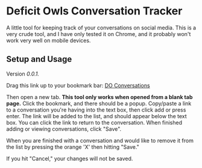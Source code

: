 # Deficit Owls Conversation Tracker

A little tool for keeping track of your conversations on social media. This is a very crude tool, and I have only tested it on Chrome, and it probably won't work very well on mobile devices.

## Setup and Usage

Version _0.0.1._

Drag this link up to your bookmark bar:
<a href="javascript:!function(){var e=&quot;class='js-remove btn btn-warning btn-xs pull-right' style='margin-top:-10px; margin-right:-15px;'&quot;,t=&quot;class='list-group-item' style='white-space:nowrap; overflow:hidden;'&quot;;(function(e,t){&quot;use strict&quot;;function n(t){e.logging&&!s&&console.log(t)}function o(e,t){if(&quot;function&quot;==typeof e&&!s)return e(t)}function i(e,t){return s?Promise.reject():Array.isArray(e)?Promise.all(e.map(function(e){return i(e,t)})):&quot;function&quot;==typeof e.skipCondition&&l(e.skipCondition,!1)?(n(&quot;Skip condition met, skipping &quot;+e.id),Promise.resolve()):t(e).then(function(){if(e.hasOwnProperty(&quot;then&quot;))return i(e.then,t)},function(r){return o(e.onFail,r),e.hasOwnProperty(&quot;catch&quot;)?(n(&quot;Error with include: &quot;+e.id+&quot;. Attempting alternate branch.&quot;),i(e.catch,t).catch(function(t){return e.required?Promise.reject(t):(n(&quot;Error with non-essential include: &quot;+e.id+&quot; and its alternates. Continuing.&quot;),Promise.resolve())})):e.required?Promise.reject(&quot;Required include &quot;+e.id+&quot; encountered an error. Marklet aborted.&quot;):(n(&quot;Error with non-essential include: &quot;+e.id+&quot;. Continuing.&quot;),Promise.resolve())})}function r(t,i){return s?Promise.reject():new Promise(function(r,c){var l=t.id,s=i?t.backupUrl:t.url;l||(l=&quot;marklet&quot;+a.toString(),a++);var d=document;if(d.getElementById(l))n(l+&quot; tag already present&quot;),e.rejectIdConflict?c(l+&quot; ID conflict rejected. Marklet aborted.&quot;):r();else{var f=d.createElement(&quot;script&quot;);f.src=s,f.id=l,n(&quot;Fetching script: &quot;+l),d.body.appendChild(f),o(t.onFetch);var m=setTimeout(function(){n(&quot;Timeout on script: &quot;+l),f.parentNode.removeChild(f),c(),o(t.onTimeout)},e.timeout);f.addEventListener(&quot;load&quot;,function(){n(&quot;Success with script: &quot;+l),clearTimeout(m),u.push(l),r(),o(t.onLoad)}),f.addEventListener(&quot;error&quot;,function(e){n(&quot;Error with script: &quot;+l+&quot;. Err: &quot;),n(e),clearTimeout(m),f.parentNode.removeChild(f),c(e),o(t.onError,e)})}})}function c(t,i){return s?Promise.reject():new Promise(function(r,c){var l=i?t.backupUrl:t.url,s=t.id;if(s||(s=&quot;marklet&quot;+a.toString(),a++),document.getElementById(s))n(s+&quot; tag already present&quot;),e.rejectIdConflict?c(s+&quot; ID conflict rejected. Marklet aborted.&quot;):r();else{var d=document.createElement(&quot;link&quot;);d.id=s,d.rel=&quot;stylesheet&quot;,d.type=&quot;text/css&quot;,d.href=l,n(&quot;Fetching style: &quot;+s),document.getElementsByTagName(&quot;head&quot;)[0].appendChild(d),o(t.onFetch);var f=setTimeout(function(){n(&quot;Timeout on style: &quot;+s),d.parentNode.removeChild(d),c(),o(t.onTimeout)},e.timeout);d.addEventListener(&quot;load&quot;,function(){n(&quot;Success with style: &quot;+s),clearTimeout(f),u.push(s),r(),o(t.onLoad)}),d.addEventListener(&quot;error&quot;,function(e){n(&quot;Error with style: &quot;+s+&quot;. Err: &quot;),n(e),clearTimeout(f),d.parentNode.removeChild(d),c(e),o(t.onError,e)})}})}function l(e,t){return&quot;function&quot;!=typeof e?(n(&quot;No condition given.&quot;),!t||Promise.resolve()):(n(&quot;Testing code &quot;+e),t?new Promise(function(t,o){e()?(n(&quot;Success with &quot;+e),t()):o()}):e()?(n(&quot;Success with &quot;+e),!0):void 0)}e.timeout=e.timeout||1e4,e.tickLength=e.tickLength||100,e.localStyleId=e.localStyleId||&quot;markletLocalCss&quot;;var a=1,s=!1,u=[],d=setInterval(function(){n(&quot;Tick&quot;)},e.tickLength),f=i(e.scripts,function(t){return!1!==t.required&&(t.required=!0),l(t.loadCondition,!1)?r(t).catch(function(e){return t.backupUrl?(n(&quot;Main URL failed, attempting backup URL for &quot;+t.id),o(t.onBackup),r(t,!0)):Promise.reject(e)}):(n(&quot;Condition failed. Will retry in one tick.&quot;),new Promise(function(o,i){var c=!0,a=setInterval(function(){l(t.loadCondition,!1)&&(n(&quot;Success with &quot;+t.loadCondition),c=!1,r(t).then(function(){o()},function(e){i(e)}),clearInterval(a))},e.tickLength);setTimeout(function(){c&&(n(&quot;Timeout with &quot;+t.loadCondition),i(&quot;Timeout&quot;),clearInterval(a))},e.timeout)}))}),m=i(e.styles,function(t){return!1!==t.required&&(t.required=!0),&quot;function&quot;==typeof t.skipCondition&&l(t.skipCondition,!1)?(n(&quot;Skip condition met, skipping &quot;+t.id),Promise.resolve()):l(t.loadCondition,!1)?c(t).catch(function(){return t.backupUrl?(n(&quot;Main URL failed, attempting backup URL for &quot;+t.id),o(t.onBackup),c(t,!0)):Promise.reject(err)}):(n(&quot;Condition failed. Will retry in one tick.&quot;),new Promise(function(o,i){var r=!0,a=setInterval(function(){l(t.loadCondition,!1)&&(n(&quot;Success with &quot;+t.loadCondition),r=!1,c(t).then(function(){o()},function(e){i(e)}),clearInterval(a))},e.tickLength);setTimeout(function(){r&&(n(&quot;Timeout with &quot;+t.loadCondition),i(&quot;Timeout&quot;),clearInterval(a))},e.timeout)}))});if(e.localStyle){var p=document.createElement(&quot;style&quot;);p.type=&quot;text/css&quot;,p.id=e.localStyleId,u.push(e.localStyleId);var h=e.localStyle;p.styleSheet?p.styleSheet.cssText=h:p.appendChild(document.createTextNode(h)),n(&quot;Adding local style&quot;),document.getElementsByTagName(&quot;head&quot;)[0].appendChild(p)}return Promise.all([f,m]).then(function(){n(&quot;All tags accounted for, on to the main code.&quot;);var i=function(e,t){return function(n){return new Promise(function(i,r){e.forEach(function(e){var t=document.getElementById(e);t.parentNode.removeChild(t)}),t&&console.log(&quot;Deleted Marklet Elements.&quot;),o(n),i()})}}(u,e.logging);return l(e.codeRunCondition,!0).then(function(){return new Promise(function(e,o){clearInterval(d),n(&quot;Running main code.&quot;),&quot;function&quot;==typeof t&&t(i),e(i)})},function(){return new Promise(function(o,r){n(&quot;Condition failed. Will retry in one tick.&quot;);var c=setInterval(function(){l(e.codeRunCondition,!0).then(function(){n(&quot;Success with &quot;+e.codeRunCondition),clearInterval(c),clearInterval(d),n(&quot;Running main code.&quot;),&quot;function&quot;==typeof t&&t(i),o(i)},function(){})},e.tickLength)})})}).catch(function(t){return clearInterval(d),console.error(t),u.forEach(function(e){var t=document.getElementById(e);t.parentNode.removeChild(t)}),n(&quot;Deleted Marklet Elements.&quot;),s=!0,&quot;function&quot;==typeof e.onAbort&&e.onAbort(t),Promise.reject(t)})})({logging:!0,scripts:[{url:&quot;//cdnjs.cloudflare.com/ajax/libs/Sortable/1.6.0/Sortable.min.js&quot;,id:&quot;sortableScript&quot;},{url:&quot;//ajax.googleapis.com/ajax/libs/jquery/1.11.1/jquery.min.js&quot;,id:&quot;jquery&quot;,then:{url:&quot;//maxcdn.bootstrapcdn.com/bootstrap/3.3.7/js/bootstrap.min.js&quot;,id:&quot;bootstrapScript&quot;,then:{url:&quot;//cdnjs.cloudflare.com/ajax/libs/jquery-confirm/3.2.3/jquery-confirm.min.js&quot;,id:&quot;jquery-alert&quot;}}}],styles:[{url:&quot;//cdnjs.cloudflare.com/ajax/libs/jquery-confirm/3.2.3/jquery-confirm.min.css&quot;,id:&quot;alert-style&quot;},{url:&quot;//maxcdn.bootstrapcdn.com/bootstrap/3.3.7/css/bootstrap.min.css&quot;,id:&quot;bootstrap&quot;}],onAbort:function(){console.log(&quot;aborter&quot;),alert(&quot;Tracker failed to launch.&quot;)}}).then(function(){$.confirm({title:&quot;Conversation List&quot;,content:function(){if(localStorage.DeficitOwlsConversations){items=JSON.parse(localStorage.DeficitOwlsConversations);for(var n=&quot;&quot;,o=0,i=items.length;o<i;o++)n+=&quot;<li &quot;+t+&quot;><button &quot;+e+&quot;>X</button><a class='DOItem' target='_blank' style='text-overflow:ellipsis;' href='&quot;,n+=items[o],n+=&quot;'>&quot;+items[o],n+=&quot;</a></li>&quot;}else n=&quot;&quot;;return&quot;<div class='form-inline form-group'><input type='text' id='DOText' class='form-control' data-toggle='popover' data-container='.jconfirm-box' title='Version' data-placement='bottom' data-trigger='focus' data-content='0.0.1'><button id='DOAdd' class='btn btn-info'>Add</button></div><br><ul id='DeficitOwlsList' class='list-group'>&quot;+n+&quot;</ul>&quot;}(),buttons:{Save:{btnClass:&quot;btn-blue&quot;,action:function(){var e=[];$(&quot;#DeficitOwlsList .DOItem&quot;).each(function(){e.push($(this).text())}),console.log(e),localStorage.DeficitOwlsConversations=JSON.stringify(e)}},Cancel:{}},onContentReady:function(){var n=document.getElementById(&quot;DeficitOwlsList&quot;),o=Sortable.create(n,{filter:&quot;.js-remove&quot;,onFilter:function(e){var t=o.closest(e.item);t&&t.parentNode.removeChild(t)}});$(&quot;#DOText&quot;).keyup(function(e){13==e.keyCode&&$(&quot;#DOAdd&quot;).click()}),$(&quot;#DOAdd&quot;).click(function(){if(&quot;:version&quot;==$(&quot;#DOText&quot;).val())$(&quot;#DOText&quot;).popover(&quot;toggle&quot;),$(&quot;#DOText&quot;).blur(function(){$(&quot;#DOText&quot;).popover(&quot;destroy&quot;)});else{var n=$(&quot;#DOText&quot;).val();$(&quot;#DeficitOwlsList&quot;).append(&quot;<li &quot;+t+&quot;><button &quot;+e+&quot; >X</button><a class='DOItem' target='_blank' href='&quot;+n+&quot;'>&quot;+n+&quot;</li>&quot;)}$(&quot;#DOText&quot;).val(&quot;&quot;),$(&quot;#DOText&quot;).focus()})}})}).catch(function(){})}();">DO Conversations</a>

Then open a new tab. __This tool only works when opened from a blank tab page.__ Click the bookmark, and there should be a popup. Copy/paste a link to a conversation you're having into the text box, then click add or press enter. The link will be added to the list, and should appear below the text box. You can click the link to return to the conversation. When finished adding or viewing conversations, click "Save".

When you are finished with a conversation and would like to remove it from the list by pressing the orange 'X' then hitting "Save."

If you hit "Cancel," your changes will not be saved. 
